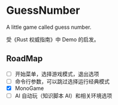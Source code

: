 # GuessNumber
A little game called guess number.

受《Rust 权威指南》中 Demo 的启发。

## RoadMap

- [ ] 开始菜单，选择游戏模式，退出选项
- [ ] 命令行参数，可以跳过选择运行经典模式
- [X] MonoGame
- [ ] AI 自动玩（知识脚本 AI）和相关环境选项
